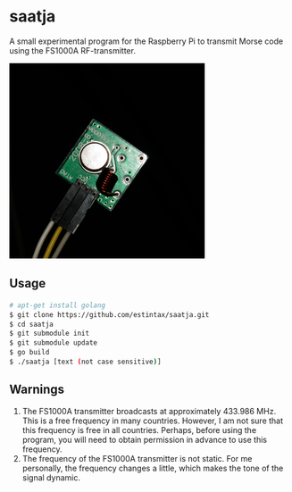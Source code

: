 # saatja

A small experimental program for the Raspberry Pi to transmit Morse code using the FS1000A RF-transmitter.

![FS1000A](https://raw.githubusercontent.com/estintax/saatja/master/doc/fs1000a.png)

## Usage

```Bash
# apt-get install golang
$ git clone https://github.com/estintax/saatja.git
$ cd saatja
$ git submodule init
$ git submodule update
$ go build
$ ./saatja [text (not case sensitive)]
```

## Warnings

1. The FS1000A transmitter broadcasts at approximately 433.986 MHz. This is a free frequency in many countries. However, I am not sure that this frequency is free in all countries. Perhaps, before using the program, you will need to obtain permission in advance to use this frequency.
2. The frequency of the FS1000A transmitter is not static. For me personally, the frequency changes a little, which makes the tone of the signal dynamic.
